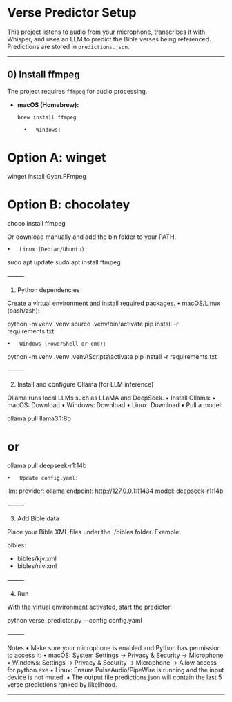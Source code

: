 # Verse Predictor Setup

This project listens to audio from your microphone, transcribes it with Whisper, and uses an LLM to predict the Bible verses being referenced. Predictions are stored in `predictions.json`.

---

## 0) Install ffmpeg

The project requires `ffmpeg` for audio processing.

- **macOS (Homebrew):**
  ```bash
  brew install ffmpeg

	•	Windows:

# Option A: winget
winget install Gyan.FFmpeg

# Option B: chocolatey
choco install ffmpeg

Or download manually and add the bin folder to your PATH.

	•	Linux (Debian/Ubuntu):

sudo apt update
sudo apt install ffmpeg



⸻

1) Python dependencies

Create a virtual environment and install required packages.
	•	macOS/Linux (bash/zsh):

python -m venv .venv
source .venv/bin/activate
pip install -r requirements.txt


	•	Windows (PowerShell or cmd):

python -m venv .venv
.venv\Scripts\activate
pip install -r requirements.txt



⸻

2) Install and configure Ollama (for LLM inference)

Ollama runs local LLMs such as LLaMA and DeepSeek.
	•	Install Ollama:
	•	macOS: Download
	•	Windows: Download
	•	Linux: Download
	•	Pull a model:

ollama pull llama3.1:8b
# or
ollama pull deepseek-r1:14b


	•	Update config.yaml:

llm:
  provider: ollama
  endpoint: http://127.0.0.1:11434
  model: deepseek-r1:14b



⸻

3) Add Bible data

Place your Bible XML files under the ./bibles folder. Example:

bibles:
  - bibles/kjv.xml
  - bibles/niv.xml


⸻

4) Run

With the virtual environment activated, start the predictor:

python verse_predictor.py --config config.yaml


⸻

Notes
	•	Make sure your microphone is enabled and Python has permission to access it:
	•	macOS: System Settings → Privacy & Security → Microphone
	•	Windows: Settings → Privacy & Security → Microphone → Allow access for python.exe
	•	Linux: Ensure PulseAudio/PipeWire is running and the input device is not muted.
	•	The output file predictions.json will contain the last 5 verse predictions ranked by likelihood.

---
